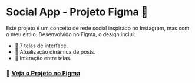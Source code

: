 # Social App - Projeto Figma 📱

Este projeto é um conceito de rede social inspirado no Instagram, mas com o meu estilo. Desenvolvido no Figma, o design inclui:

- 📸 7 telas de interface.
- 🔄 Atualização dinâmica de posts.
- 🔗 Interação entre telas.

### 🔗 [Veja o Projeto no Figma](https://www.figma.com/proto/8rkyxqYmSe1IeJAFmQNpyl/Social-App?page-id=0%3A1&node-id=1-2&starting-point-node-id=1%3A2&t=mNuUObcJcLBj7oMd-1)
